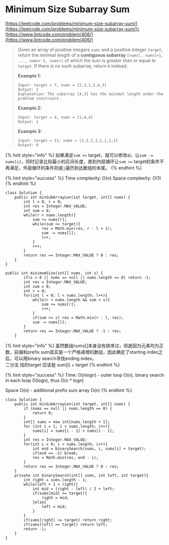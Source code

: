 # Minimum Size Subarray Sum

[https://leetcode.com/problems/minimum-size-subarray-sum/](https://leetcode.com/problems/minimum-size-subarray-sum/)\
[https://www.lintcode.com/problem/406/](https://www.lintcode.com/problem/406/)

> Given an array of positive integers `nums` and a positive integer `target`, return the minimal length of a **contiguous subarray** `[numsl, numsl+1, ..., numsr-1, numsr]` of which the sum is greater than or equal to `target`. If there is no such subarray, return `0` instead.
>
> &#x20;
>
> **Example 1:**
>
> ```
> Input: target = 7, nums = [2,3,1,2,4,3]
> Output: 2
> Explanation: The subarray [4,3] has the minimal length under the problem constraint.
> ```
>
> **Example 2:**
>
> ```
> Input: target = 4, nums = [1,4,4]
> Output: 1
> ```
>
> **Example 3:**
>
> ```
> Input: target = 11, nums = [1,1,1,1,1,1,1,1]
> Output: 0
> ```

{% hint style="info" %}
如果满足`sum >=` target，就可以修改sl，让`sum -= nums[i]`，同时记录比较最小的区间长度，直到内层循环让`sum >=` target的条件不再满足。外层循环的条件则是`j`遍历到达数组的末尾。
{% endhint %}

{% hint style="success" %}
Time complexity: O(n)   Space complexity: O(1)
{% endhint %}

```
class Solution {
    public int minSubArrayLen(int target, int[] nums) {
        int l = 0, r = 0;
        int res = Integer.MAX_VALUE;
        int sum = 0;
        while(r < nums.length){
            sum += nums[r];
            while(sum >= target){
                res = Math.min(res, r - l + 1);
                sum -= nums[l];
                l++;
            }
            r++;
        }
        return res == Integer.MAX_VALUE ? 0 : res;
    }
}
```

```
public int minimumSize(int[] nums, int s) {
        if(s < 0 || nums == null || nums.length == 0) return -1;
        int res = Integer.MAX_VALUE;
        int sum = 0;
        int r = 0;
        for(int l = 0; l < nums.length; l++){
            while(r < nums.length && sum < s){
                sum += nums[r];
                r++;
            }
            if(sum >= s) res = Math.min(r - l, res);
            sum -= nums[l];
        }
        return res == Integer.MAX_VALUE ? -1 : res;
    }
```

{% hint style="info" %}
虽然数组nums\[]本身没有排序过，但是因为元素均为正数，前缀和prefix sum其实是一个严格递增的数组，因此确定了starting index之后，可以用binary search寻找ending index。\
二分法 找的target 应该是 sum\[i] + target
{% endhint %}

{% hint style="success" %}
Time: O(nlogn) - outer loop O(n), binary search in each loop O(logn), thus O(n \* logn)

Space O(n) - additional prefix sum array O(n)
{% endhint %}

```
class Solution {
    public int minSubArrayLen(int target, int[] nums) {
        if (nums == null || nums.length == 0) {
            return 0;
        }
        int[] sums = new int[nums.length + 1];
        for (int i = 1; i < sums.length; i++){
            sums[i] = sums[i - 1] + nums[i - 1];
        }
        int res = Integer.MAX_VALUE;
        for(int i = 0; i < nums.length; i++){
            int end = binarySearch(sums, i, sums[i] + target);
            if(end == -1) break;
            res = Math.min(res, end - i);
        }
        return res == Integer.MAX_VALUE ? 0 : res;
    }
    private int binarySearch(int[] sums, int left, int target){
        int right = sums.length - 1;
        while(left + 1 < right){
            int mid = (right - left) / 2 + left;
            if(sums[mid] >= target){
                right = mid;
            }else{
                left = mid;
            }
        }
        if(sums[right] >= target) return right;
        if(sums[left] >= target) return left;
        return -1;
    }
}
```
